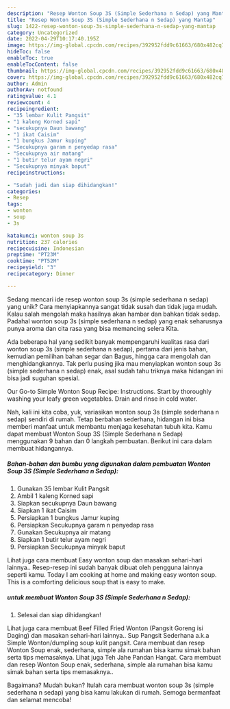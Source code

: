```yaml
---
description: "Resep Wonton Soup 3S (Simple Sederhana n Sedap) yang Mantap"
title: "Resep Wonton Soup 3S (Simple Sederhana n Sedap) yang Mantap"
slug: 1422-resep-wonton-soup-3s-simple-sederhana-n-sedap-yang-mantap
category: Uncategorized
date: 2022-04-29T10:17:40.195Z
image: https://img-global.cpcdn.com/recipes/392952fdd9c61663/680x482cq70/wonton-soup-3s-simple-sederhana-n-sedap-foto-resep-utama.jpg
hideToc: false
enableToc: true
enableTocContent: false
thumbnail: https://img-global.cpcdn.com/recipes/392952fdd9c61663/680x482cq70/wonton-soup-3s-simple-sederhana-n-sedap-foto-resep-utama.jpg
cover: https://img-global.cpcdn.com/recipes/392952fdd9c61663/680x482cq70/wonton-soup-3s-simple-sederhana-n-sedap-foto-resep-utama.jpg
author: Admin
authorAv: notfound
ratingvalue: 4.1
reviewcount: 4
recipeingredient:
- "35 lembar Kulit Pangsit"
- "1 kaleng Korned sapi"
- "secukupnya Daun bawang"
- "1 ikat Caisim"
- "1 bungkus Jamur kuping"
- "Secukupnya garam n penyedap rasa"
- "Secukupnya air matang"
- "1 butir telur ayam negri"
- "Secukupnya minyak baput"
recipeinstructions:

- "Sudah jadi dan siap dihidangkan!"
categories:
- Resep
tags:
- wonton
- soup
- 3s

katakunci: wonton soup 3s 
nutrition: 237 calories
recipecuisine: Indonesian
preptime: "PT23M"
cooktime: "PT52M"
recipeyield: "3"
recipecategory: Dinner

---
```





Sedang mencari ide resep wonton soup 3s (simple sederhana n sedap) yang unik? Cara menyiapkannya sangat tidak susah dan tidak juga mudah. Kalau salah mengolah maka hasilnya akan hambar dan bahkan tidak sedap. Padahal wonton soup 3s (simple sederhana n sedap) yang enak seharusnya punya aroma dan cita rasa yang bisa memancing selera Kita.





Ada beberapa hal yang sedikit banyak mempengaruhi kualitas rasa dari wonton soup 3s (simple sederhana n sedap), pertama dari jenis bahan, kemudian pemilihan bahan segar dan Bagus, hingga cara mengolah dan menghidangkannya. Tak perlu pusing jika mau menyiapkan wonton soup 3s (simple sederhana n sedap) enak,      asal sudah tahu triknya maka hidangan ini bisa jadi suguhan spesial.














Our Go-to Simple Wonton Soup Recipe: Instructions. Start by thoroughly washing your leafy green vegetables. Drain and rinse in cold water.






Nah, kali ini kita coba, yuk, variasikan wonton soup 3s (simple sederhana n sedap) sendiri di rumah. Tetap berbahan sederhana, hidangan ini bisa memberi manfaat untuk membantu menjaga kesehatan tubuh kita. Kamu dapat membuat Wonton Soup 3S (Simple Sederhana n Sedap) menggunakan 9 bahan dan 0 langkah pembuatan. Berikut ini cara dalam membuat hidangannya.

<!--inarticleads1-->

##### Bahan-bahan dan bumbu yang digunakan dalam pembuatan Wonton Soup 3S (Simple Sederhana n Sedap):

1. Gunakan 35 lembar Kulit Pangsit
1. Ambil 1 kaleng Korned sapi
1. Siapkan secukupnya Daun bawang
1. Siapkan 1 ikat Caisim
1. Persiapkan 1 bungkus Jamur kuping
1. Persiapkan Secukupnya garam n penyedap rasa
1. Gunakan Secukupnya air matang
1. Siapkan 1 butir telur ayam negri
1. Persiapkan Secukupnya minyak baput


Lihat juga cara membuat Easy wonton soup dan masakan sehari-hari lainnya.. Resep-resep ini sudah banyak dibuat oleh pengguna lainnya seperti kamu. Today I am cooking at home and making easy wonton soup. This is a comforting delicious soup that is easy to make. 

<!--inarticleads2-->

#####  untuk membuat Wonton Soup 3S (Simple Sederhana n Sedap):


1. Selesai dan siap dihidangkan!

Lihat juga cara membuat Beef Filled Fried Wonton (Pangsit Goreng isi Daging) dan masakan sehari-hari lainnya.. Sup Pangsit Sederhana a.k.a Simple Wonton/dumpling soup kulit pangsit. Cara membuat dan resep Wonton Soup enak, sederhana, simple ala rumahan bisa kamu simak bahan serta tips memasaknya. Lihat juga Teh Jahe Pandan Hangat. Cara membuat dan resep Wonton Soup enak, sederhana, simple ala rumahan bisa kamu simak bahan serta tips memasaknya.. 

Bagaimana? Mudah bukan? Itulah cara membuat wonton soup 3s (simple sederhana n sedap) yang bisa kamu lakukan di rumah. Semoga bermanfaat dan selamat mencoba!
